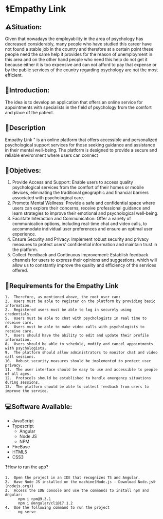 # ⚕️Empathy Link

## ⚠️Situation:
Given that nowadays the employability in the area of psychology has decreased considerably, many people who have studied this career have not found a stable job in the country and therefore at a certain point these people need the same help it provides for the reason of unemployment in this area and on the other hand people who need this help do not get it because either it is too expensive and can not afford to pay that expense or by the public services of the country regarding psychology are not the most efficient.

## 💬Introduction:
The idea is to develop an application that offers an online service for appointments with specialists in the field of psychology from the comfort and place of the patient.

## 📑Description
Empathy Link " is an online platform that offers accessible and personalized psychological support services for those seeking guidance and assistance in their mental well-being. The platform is designed to provide a secure and reliable environment where users can connect 

## 🎯Objetives:
1.  Provide Access and Support: Enable users to access quality psychological services from the comfort of their homes or mobile devices, eliminating the traditional geographic and financial barriers associated with psychological care.
2.  Promote Mental Wellness: Provide a safe and confidential space where users can explore their concerns, receive professional guidance and learn strategies to improve their emotional and psychological well-being.
3.  Facilitate Interaction and Communication: Offer a variety of communication options, including real-time chat and video calls, to accommodate individual user preferences and ensure an optimal user experience.
4.  Ensure Security and Privacy: Implement robust security and privacy measures to protect users' confidential information and maintain trust in the platform.
5.  Collect Feedback and Continuous Improvement: Establish feedback channels for users to express their opinions and suggestions, which will allow us to constantly improve the quality and efficiency of the services offered.

## 📝Requirements for the Empathy Link
```
1.  Therefore, as mentioned above, the root user can:
2.  Users must be able to register on the platform by providing basic information.
2.  Registered users must be able to log in securely using credentials.
5.  Users must be able to chat with psychologists in real time to receive care.
6.  Users must be able to make video calls with psychologists to receive care.
7.  Users should have the ability to edit and update their profile information.
8.  Users should be able to schedule, modify and cancel appointments with psychologists.
9.  The platform should allow administrators to monitor chat and video call sessions.
10.  Robust security measures should be implemented to protect user privacy.
11.  The user interface should be easy to use and accessible to people of all ages.
12.  Protocols should be established to handle emergency situations during sessions.
13.  The platform should be able to collect feedback from users to improve the service.
```

## 💻Software Available:
- JavaScript
- Typescript
  - Angular
  - Node JS
  - NPM
- FireBase
- HTML5
- CSS3

❓How to run the app?
```
1.  Open the project in an IDE that recognizes TS and Angular.
2.  Have Node JS installed on the machine(Node.js - Download Node.js® (nodejs.org))
3.  Access the IDE console and use the commands to install npm and Angular:
      npm i npm@9.3.1
      npm i @angular/cli@17.1.2
4.  Use the following command to run the project
      ng serve
```

